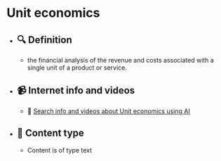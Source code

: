 # Unit economics
- ## 🔍 Definition
  - the financial analysis of the revenue and costs associated with a single unit of a product or service.
- ## 📹 Internet info and videos
  - 🤖 [Search info and videos about Unit economics using AI](https://www.perplexity.ai/search?q=videos+about+Unit+economics:+the+financial+analysis+of+the+revenue+and+costs+associated+with+a+single+unit+of+a+product+or+service.
)
- ## 📰 Content type 
  - Content is of type text
